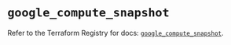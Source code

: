 # `google_compute_snapshot`

Refer to the Terraform Registry for docs: [`google_compute_snapshot`](https://registry.terraform.io/providers/hashicorp/google-beta/5.41.0/docs/resources/google_compute_snapshot).
